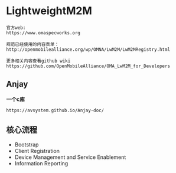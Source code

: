 # LightweightM2M #
	
	官方web:
	https://www.omaspecworks.org
	
	规范已经使用的内容表单：
	http://openmobilealliance.org/wp/OMNA/LwM2M/LwM2MRegistry.html

	更多相关内容查看github wiki
	https://github.com/OpenMobileAlliance/OMA_LwM2M_for_Developers
## Anjay ##

**一个c库**

	https://avsystem.github.io/Anjay-doc/

## 核心流程 ##

- Bootstrap
- Client Registration
- Device Management and Service Enablement
- Information Reporting

